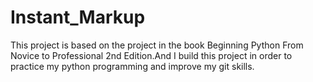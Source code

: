 Instant_Markup
==============

This project is based on the project in the book Beginning Python From Novice to Professional 2nd Edition.And I build this project in order to practice my python programming and improve my git skills.